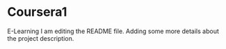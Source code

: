 # Coursera1
E-Learning
I am editing the README file. Adding some more details about the project description.
